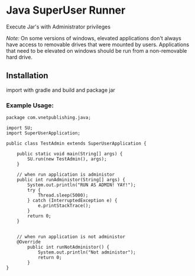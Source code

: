 # Java SuperUser Runner
Execute Jar's with Administrator privileges

*Note:* On some versions of windows, elevated applications don't always have access to 
removable drives that were mounted by users. Applications that need to be elevated on windows
should be run from a non-removable hard drive. 

## Installation

import with gradle and build and package jar



### Example Usage:

```
package com.vnetpublishing.java;

import SU;
import SuperUserApplication;

public class TestAdmin extends SuperUserApplication {
	
	public static void main(String[] args) {
		SU.run(new TestAdmin(), args);
	}
	
	// when run application is administor
	public int runAdministor(String[] args) {
		System.out.println("RUN AS ADMIN! YAY!");
		try {
			Thread.sleep(5000);
		} catch (InterruptedException e) {
			e.printStackTrace();
		}
		return 0;
	}
	
	
	// when run application is not administor
	@Override
        public int runNotAdministor() {
            System.out.println("Not administor");
            return 0;
        }
}


```
